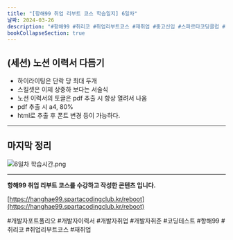 ```yaml
---
title: "[항해99 취업 리부트 코스 학습일지] 6일차"
날짜: 2024-03-26
description: "#항해99 #취리코 #취업리부트코스 #재취업 #중고신입 #스파르타코딩클럽 #개발자포트폴리오 #개발자이력서 #개발자취업 #개발자취준"
bookCollapseSection: true
---
```

(세션) 노션 이력서 다듬기
---
- 하이라이팅은 단락 당 최대 두개
- 스킬셋은 이제 상중하 보다는 서술식
- 노션 이력서의 토글은 pdf 추출 시 항상 열려서 나옴
- pdf 추출 시 a4, 80%
- html로 추출 후 폰트 변경 등이 가능하다.

---
마지막 정리
---
 

![6일차 학습시간.png](/assets/Hanghae99/학습시간/6일차%20학습시간.png)

---
**항해99 취업 리부트 코스를 수강하고 작성한 콘텐츠 입니다.**

[https://hanghae99.spartacodingclub.kr/reboot](https://hanghae99.spartacodingclub.kr/reboot)

#개발자포트폴리오 #개발자이력서 #개발자취업 #개발자취준 #코딩테스트 #항해99 #취리코 #취업리부트코스 #재취업